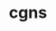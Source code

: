 ---
title: "cgns"
layout: cache
categories: [package, develop-2024-05-19]
meta: {"versions": ["4.4.0"], "compilers": ["gcc@=11.4.0", "msvc@=19.39.33523"], "oss": ["ubuntu22.04", "windows10.0.20348"], "platforms": ["linux", "windows"], "targets": ["x86_64", "x86_64_v3"], "stacks": ["e4s", "root", "windows-vis"], "num_specs": 2, "num_specs_by_stack": {"e4s": 1, "root": 2, "windows-vis": 1}}
spec_details: [{"hash": "yxmwdpijc62vcfraufa3i6nbgmsjdryy", "compiler": "gcc@=11.4.0", "versions": ["4.4.0"], "os": "ubuntu22.04", "platform": "linux", "target": "x86_64_v3", "variants": ["~base_scope", "build_system=cmake", "build_type=Release", "~fortran", "generator=make", "+hdf5", "~int64", "~ipo", "~legacy", "~mem_debug", "+mpi", "~pic", "+scoping", "+shared", "~static", "~testing", "~tools"], "stacks": ["e4s", "root"], "size": "-", "tarball": "https://binaries.spack.io/releases/develop-2024-05-19/build_cache/linux-ubuntu22.04-x86_64_v3/gcc-11.4.0/cgns-4.4.0/linux-ubuntu22.04-x86_64_v3-gcc-11.4.0-cgns-4.4.0-yxmwdpijc62vcfraufa3i6nbgmsjdryy.spack"}, {"hash": "b4ygsx2p6gaagy32afhe5rwveujraznt", "compiler": "msvc@=19.39.33523", "versions": ["4.4.0"], "os": "windows10.0.20348", "platform": "windows", "target": "x86_64", "variants": ["~base_scope", "build_system=cmake", "build_type=Release", "~fortran", "generator=ninja", "+hdf5", "~int64", "~ipo", "~legacy", "~mem_debug", "~mpi", "~pic", "+scoping", "+shared", "~static", "~testing", "~tools"], "stacks": ["root", "windows-vis"], "size": "-", "tarball": "https://binaries.spack.io/releases/develop-2024-05-19/build_cache/windows-windows10.0.20348-x86_64/msvc-19.39.33523/cgns-4.4.0/windows-windows10.0.20348-x86_64-msvc-19.39.33523-cgns-4.4.0-b4ygsx2p6gaagy32afhe5rwveujraznt.spack"}]
---